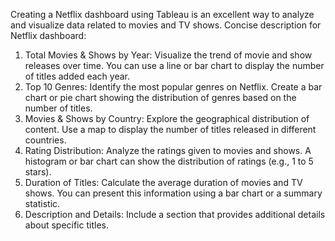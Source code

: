 Creating a Netflix dashboard using Tableau is an excellent way to analyze and visualize data related to movies and TV shows. Concise description for Netflix dashboard:
1.	Total Movies & Shows by Year: Visualize the trend of movie and show releases over time. You can use a line or bar chart to display the number of titles added each year.
2.	Top 10 Genres: Identify the most popular genres on Netflix. Create a bar chart or pie chart showing the distribution of genres based on the number of titles. 
3.	Movies & Shows by Country: Explore the geographical distribution of content. Use a map to display the number of titles released in different countries.
4.	Rating Distribution: Analyze the ratings given to movies and shows. A histogram or bar chart can show the distribution of ratings (e.g., 1 to 5 stars).
5.	Duration of Titles: Calculate the average duration of movies and TV shows. You can present this information using a bar chart or a summary statistic.
6.	Description and Details: Include a section that provides additional details about specific titles.
